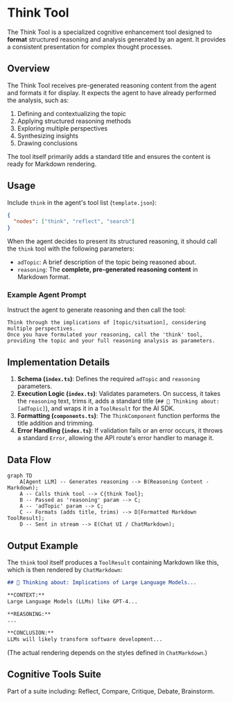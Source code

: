 # Think Tool

The Think Tool is a specialized cognitive enhancement tool designed to **format** structured reasoning and analysis generated by an agent. It provides a consistent presentation for complex thought processes.

## Overview

The Think Tool receives pre-generated reasoning content from the agent and formats it for display. It expects the agent to have already performed the analysis, such as:

1. Defining and contextualizing the topic
2. Applying structured reasoning methods
3. Exploring multiple perspectives
4. Synthesizing insights
5. Drawing conclusions

The tool itself primarily adds a standard title and ensures the content is ready for Markdown rendering.

## Usage

Include `think` in the agent's tool list (`template.json`):

```json
{
  "nodes": ["think", "reflect", "search"]
}
```

When the agent decides to present its structured reasoning, it should call the `think` tool with the following parameters:

- `adTopic`: A brief description of the topic being reasoned about.
- `reasoning`: The **complete, pre-generated reasoning content** in Markdown format.

### Example Agent Prompt

Instruct the agent to generate reasoning and then call the tool:

```
Think through the implications of [topic/situation], considering multiple perspectives.
Once you have formulated your reasoning, call the 'think' tool, providing the topic and your full reasoning analysis as parameters.
```

## Implementation Details

1.  **Schema (`index.ts`)**: Defines the required `adTopic` and `reasoning` parameters.
2.  **Execution Logic (`index.ts`)**: Validates parameters. On success, it takes the `reasoning` text, trims it, adds a standard title (`## 🧠 Thinking about: [adTopic]`), and wraps it in a `ToolResult` for the AI SDK.
3.  **Formatting (`components.ts`)**: The `ThinkComponent` function performs the title addition and trimming.
4.  **Error Handling (`index.ts`)**: If validation fails or an error occurs, it throws a standard `Error`, allowing the API route's error handler to manage it.

## Data Flow

```mermaid
graph TD
    A[Agent LLM] -- Generates reasoning --> B(Reasoning Content - Markdown);
    A -- Calls think tool --> C{think Tool};
    B -- Passed as 'reasoning' param --> C;
    A -- 'adTopic' param --> C;
    C -- Formats (adds title, trims) --> D[Formatted Markdown ToolResult];
    D -- Sent in stream --> E(Chat UI / ChatMarkdown);
```

## Output Example

The `think` tool itself produces a `ToolResult` containing Markdown like this, which is then rendered by `ChatMarkdown`:

```markdown
## 🧠 Thinking about: Implications of Large Language Models...

**CONTEXT:**
Large Language Models (LLMs) like GPT-4...

**REASONING:**
...

**CONCLUSION:**
LLMs will likely transform software development...
```

(The actual rendering depends on the styles defined in `ChatMarkdown`.)

## Cognitive Tools Suite

Part of a suite including: Reflect, Compare, Critique, Debate, Brainstorm.
